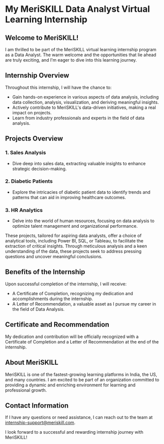 # My MeriSKILL Data Analyst Virtual Learning Internship

## Welcome to MeriSKILL!

I am thrilled to be part of the MeriSKILL virtual learning internship program as a Data Analyst. The warm welcome and the opportunities that lie ahead are truly exciting, and I'm eager to dive into this learning journey.

## Internship Overview

Throughout this internship, I will have the chance to:

- Gain hands-on experience in various aspects of data analysis, including data collection, analysis, visualization, and deriving meaningful insights.
- Actively contribute to MeriSKILL's data-driven initiatives, making a real impact on projects.
- Learn from industry professionals and experts in the field of data analysis.

## Projects Overview

### 1. Sales Analysis
   - Dive deep into sales data, extracting valuable insights to enhance strategic decision-making.
   
### 2. Diabetic Patients
   - Explore the intricacies of diabetic patient data to identify trends and patterns that can aid in improving healthcare outcomes.

### 3. HR Analytics
   - Delve into the world of human resources, focusing on data analysis to optimize talent management and organizational performance.

These projects, tailored for aspiring data analysts, offer a choice of analytical tools, including Power BI, SQL, or Tableau, to facilitate the extraction of critical insights. Through meticulous analysis and a keen understanding of the data, these projects seek to address pressing questions and uncover meaningful conclusions.

## Benefits of the Internship

Upon successful completion of the internship, I will receive:

- A Certificate of Completion, recognizing my dedication and accomplishments during the internship.
- A Letter of Recommendation, a valuable asset as I pursue my career in the field of Data Analysis.

## Certificate and Recommendation

My dedication and contribution will be officially recognized with a Certificate of Completion and a Letter of Recommendation at the end of the internship.

## About MeriSKILL

MeriSKILL is one of the fastest-growing learning platforms in India, the US, and many countries. I am excited to be part of an organization committed to providing a dynamic and enriching environment for learning and professional growth.

## Contact Information

If I have any questions or need assistance, I can reach out to the team at [internship-support@meriskill.com](mailto:internship-support@meriskill.com).

I look forward to a successful and rewarding internship journey with MeriSKILL!
